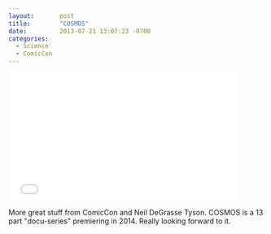 ```yaml
---
layout:       post
title:        "COSMOS"
date:         2013-07-21 13:07:23 -0700
categories:
  - Science
  - ComicCon
---
```


<iframe class="embedly-embed" src="//cdn.embedly.com/widgets/media.html?src=https%3A%2F%2Fwww.youtube.com%2Fembed%2FNeVCR1qfMaU%3Ffeature%3Doembed&url=https%3A%2F%2Fwww.youtube.com%2Fwatch%3Fv%3DNeVCR1qfMaU&image=https%3A%2F%2Fi.ytimg.com%2Fvi%2FNeVCR1qfMaU%2Fhqdefault.jpg&key=d815972c91e546edb5d2d02e509f8b1c&type=text%2Fhtml&schema=youtube" width="450" height="253" scrolling="no" frameborder="0" allowfullscreen></iframe>

More great stuff from ComicCon and Neil DeGrasse Tyson. COSMOS is a 13 part "docu-series" premiering in 2014. Really looking forward to it.

